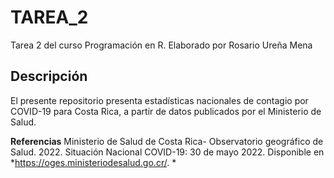 # TAREA_2
Tarea 2 del curso Programación en R. Elaborado por Rosario Ureña Mena
## Descripción 
El presente repositorio presenta estadísticas nacionales de contagio por COVID-19 para Costa Rica, a partir de datos publicados por el Ministerio de Salud.

**Referencias**
Ministerio de Salud de Costa Rica- Observatorio geográfico de Salud. 2022. Situación Nacional COVID-19: 30 de mayo 2022. Disponible en *https://oges.ministeriodesalud.go.cr/. *
